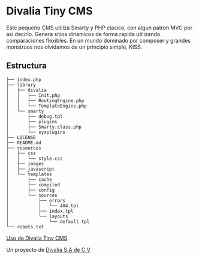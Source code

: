 # Divalia Tiny CMS

Este pequeño CMS utiliza Smarty y PHP clasico, con algun patron MVC por asi decirlo.
Genera sitios dinamicos de forma rapida utilizando comparaciones flexibles. En un mundo dominado por composer y grandes monstruos nos olvidamos de un principio simple, KISS.

## Estructura
```
├── index.php
├── library
│   ├── divalia
│   │   ├── Init.php
│   │   ├── RoutingEngine.php
│   │   └── TemplateEngine.php
│   └── smarty
│       ├── debug.tpl
│       ├── plugins
│       ├── Smarty.class.php
│       └── sysplugins
├── LICENSE
├── README.md
├── resources
│   ├── css
│   │   └── style.css
│   ├── images
│   ├── javascript
│   └── templates
│       ├── cache
│       ├── compiled
│       ├── config
│       └── sources
│           ├── errors
│           │   └── 404.tpl
│           ├── index.tpl
│           └── layouts
│               └── default.tpl
└── robots.txt
```

[Uso de Divalia Tiny CMS](https://github.com/DivaliaMexico/tinycms/wiki)

Un proyecto de [Divalia S.A de C.V](https://www.divalia.mx)
